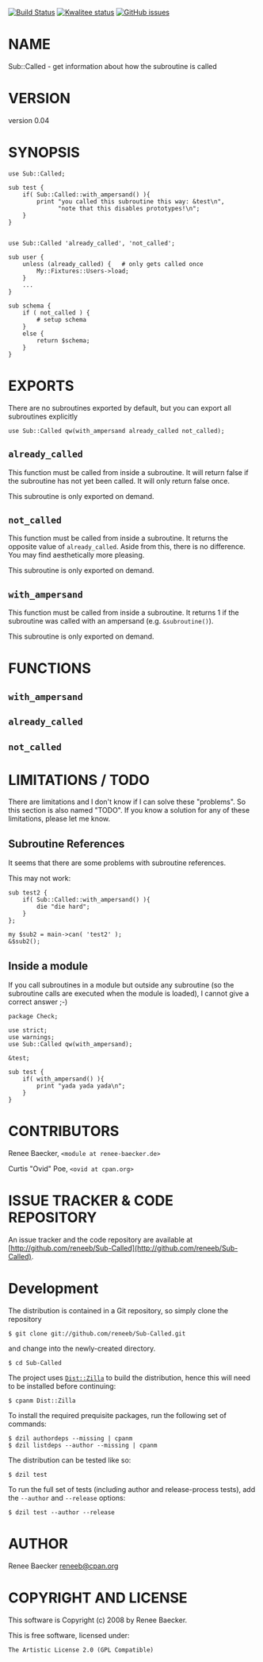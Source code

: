 [![Build Status](https://travis-ci.org/reneeb/Sub-Called.svg?branch=master)](https://travis-ci.org/reneeb/Sub-Called)
[![Kwalitee status](http://cpants.cpanauthors.org/dist/Sub-Called.png)](http://cpants.charsbar.org/dist/overview/Sub-Called)
[![GitHub issues](https://img.shields.io/github/issues/reneeb/Sub-Called.svg)](https://github.com/reneeb/Sub-Called/issues)

# NAME

Sub::Called - get information about how the subroutine is called

# VERSION

version 0.04

# SYNOPSIS

    use Sub::Called;
    
    sub test {
        if( Sub::Called::with_ampersand() ){
            print "you called this subroutine this way: &test\n",
                  "note that this disables prototypes!\n";
        }
    }


    use Sub::Called 'already_called', 'not_called';
    
    sub user {
        unless (already_called) {   # only gets called once
            My::Fixtures::Users->load;
        }
        ...
    }
    
    sub schema {
        if ( not_called ) {
            # setup schema
        }
        else {
            return $schema;
        }
    }

# EXPORTS

There are no subroutines exported by default, but you can export all subroutines
explicitly

    use Sub::Called qw(with_ampersand already_called not_called);

## `already_called`

This function must be called from inside a subroutine.  It will return false
if the subroutine has not yet been called.  It will only return false once.

This subroutine is only exported on demand.

## `not_called`

This function must be called from inside a subroutine.  It returns the
opposite value of `already_called`.  Aside from this, there is no difference.
You may find aesthetically more pleasing.

This subroutine is only exported on demand.

## `with_ampersand`

This function must be called from inside a subroutine. It returns 1 if the subroutine
was called with an ampersand (e.g. `&subroutine()`).

This subroutine is only exported on demand.

# FUNCTIONS

## `with_ampersand`

## `already_called`

## `not_called`

# LIMITATIONS / TODO

There are limitations and I don't know if I can solve these "problems".
So this section is also named "TODO". If you know a solution for any
of these limitations, please let me know.

## Subroutine References

It seems that there are some problems with subroutine references.

This may not work:

    sub test2 {
        if( Sub::Called::with_ampersand() ){
            die "die hard";
        }
    };
      
    my $sub2 = main->can( 'test2' );
    &$sub2();

## Inside a module

If you call subroutines in a module but outside any subroutine (so
the subroutine calls are executed when the module is loaded), I cannot
give a correct answer ;-)

    package Check;
    
    use strict;
    use warnings;
    use Sub::Called qw(with_ampersand);
    
    &test;
    
    sub test {
        if( with_ampersand() ){
            print "yada yada yada\n";
        }
    }

# CONTRIBUTORS

Renee Baecker, `<module at renee-baecker.de>`

Curtis "Ovid" Poe, `<ovid at cpan.org>`

# ISSUE TRACKER & CODE REPOSITORY

An issue tracker and the code repository are available at [http://github.com/reneeb/Sub-Called](http://github.com/reneeb/Sub-Called).



# Development

The distribution is contained in a Git repository, so simply clone the
repository

```
$ git clone git://github.com/reneeb/Sub-Called.git
```

and change into the newly-created directory.

```
$ cd Sub-Called
```

The project uses [`Dist::Zilla`](https://metacpan.org/pod/Dist::Zilla) to
build the distribution, hence this will need to be installed before
continuing:

```
$ cpanm Dist::Zilla
```

To install the required prequisite packages, run the following set of
commands:

```
$ dzil authordeps --missing | cpanm
$ dzil listdeps --author --missing | cpanm
```

The distribution can be tested like so:

```
$ dzil test
```

To run the full set of tests (including author and release-process tests),
add the `--author` and `--release` options:

```
$ dzil test --author --release
```

# AUTHOR

Renee Baecker <reneeb@cpan.org>

# COPYRIGHT AND LICENSE

This software is Copyright (c) 2008 by Renee Baecker.

This is free software, licensed under:

    The Artistic License 2.0 (GPL Compatible)
